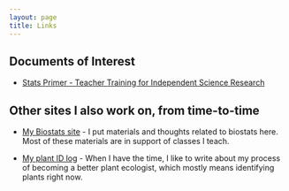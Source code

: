 ```yaml
---
layout: page
title: Links
---
```


## Documents of Interest

* [Stats Primer - Teacher Training for Independent Science Research]({{site-url}}/docs/stats_primer.html)

## Other sites I also work on, from time-to-time

* [My Biostats site](https://mlammens.github.io/Biostats) - I put materials and thoughts related to biostats here. Most of these materials are in support of classes I teach.

* [My plant ID log](http://ecologistatwork.blogspot.com/) - When I have the time, I like to write about my process of becoming a better plant ecologist, which mostly means identifying plants right now.
